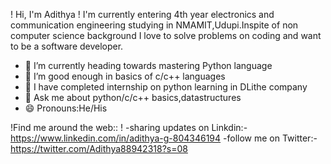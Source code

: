 !</h1> Hi, I'm Adithya !</h1>
I'm currently entering 4th year electronics and communication engineering  studying in NMAMIT,Udupi.Inspite of non computer science background I love to solve problems on coding and want to be a software developer.

- 🔭 I’m currently heading towards mastering Python language
- 🌱 I’m good enough in basics of c/c++ languages
- 👯 I have completed internship on python learning in DLithe company
- 💬 Ask me about python/c/c++ basics,datastructures
- 😄 Pronouns:He/His

 !</h2>Find me around the web:: !</h2>
 -sharing updates on Linkdin:-https://www.linkedin.com/in/adithya-g-804346194
 -follow me on Twitter:-https://twitter.com/Adithya88942318?s=08
